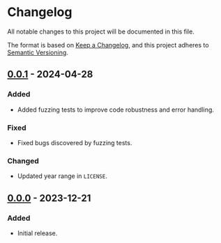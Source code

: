 # Changelog

All notable changes to this project will be documented in this file.

The format is based on [Keep a Changelog](https://keepachangelog.com/en/1.0.0/),
and this project adheres to [Semantic Versioning](https://semver.org/spec/v2.0.0.html).

## [0.0.1] - 2024-04-28

### Added

- Added fuzzing tests to improve code robustness and error handling.

### Fixed

- Fixed bugs discovered by fuzzing tests.

### Changed

- Updated year range in `LICENSE`.

## [0.0.0] - 2023-12-21

### Added

- Initial release.

[0.0.1]: https://github.com/chksum-rs/hash-sha2-512/compare/v0.0.0...v0.0.1
[0.0.0]: https://github.com/chksum-rs/hash-sha2-512/releases/tag/v0.0.0
